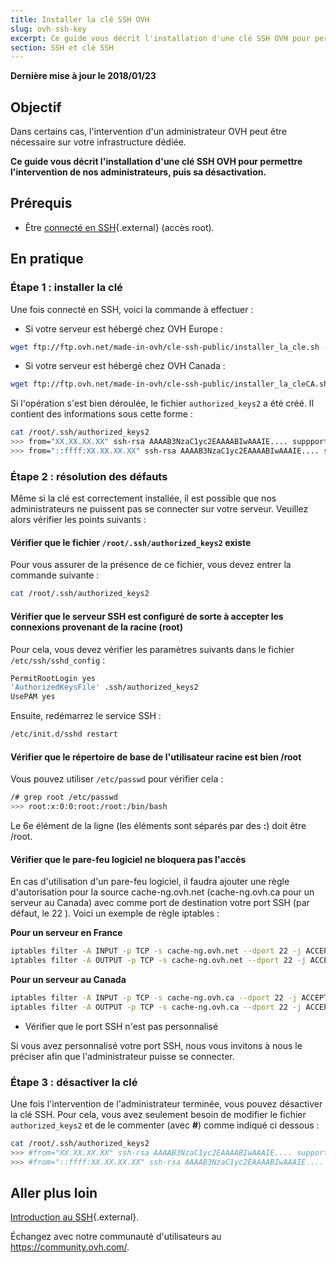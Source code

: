 ```yaml
---
title: Installer la clé SSH OVH
slug: ovh-ssh-key
excerpt: Ce guide vous décrit l'installation d'une clé SSH OVH pour permettre l'intervention de nos administrateurs, puis sa désactivation
section: SSH et clé SSH
---
```


**Dernière mise à jour le 2018/01/23**

## Objectif

Dans certains cas, l'intervention d'un administrateur OVH peut être nécessaire sur votre infrastructure dédiée. 

**Ce guide vous décrit l'installation d'une clé SSH OVH pour permettre l'intervention de nos administrateurs, puis sa désactivation.**

## Prérequis

- Être [connecté en SSH](https://docs.ovh.com/ca/fr/dedicated/ssh-introduction/){.external} (accès root).

## En pratique

### Étape 1 : installer la clé

Une fois connecté en SSH, voici la commande à effectuer :

- Si votre serveur est hébergé chez OVH Europe :

```sh
wget ftp://ftp.ovh.net/made-in-ovh/cle-ssh-public/installer_la_cle.sh -O installer_la_cle.sh ; sh installer_la_cle.sh
```

- Si votre serveur est hébergé chez OVH Canada :

```sh
wget ftp://ftp.ovh.net/made-in-ovh/cle-ssh-public/installer_la_cleCA.sh -O installer_la_cle.sh ; sh installer_la_cle.sh
```

Si l'opération s'est bien déroulée, le fichier `authorized_keys2` a été créé. Il contient des informations sous cette forme :

```sh
cat /root/.ssh/authorized_keys2
>>> from="XX.XX.XX.XX" ssh-rsa AAAAB3NzaC1yc2EAAAABIwAAAIE.... suppport@cache-ng...
>>> from="::ffff:XX.XX.XX.XX" ssh-rsa AAAAB3NzaC1yc2EAAAABIwAAAIE.... suppport@cache-ng...
```

### Étape 2 : résolution des défauts

Même si la clé est correctement installée, il est possible que nos administrateurs ne puissent pas se connecter sur votre serveur. Veuillez alors vérifier les points suivants :

#### Vérifier que le fichier `/root/.ssh/authorized_keys2` existe

Pour vous assurer de la présence de ce fichier, vous devez entrer la commande suivante :

```sh
cat /root/.ssh/authorized_keys2
```

#### Vérifier que le serveur SSH est configuré de sorte à accepter les connexions provenant de la racine (root)

Pour cela, vous devez vérifier les paramètres suivants dans le fichier `/etc/ssh/sshd_config` :

```bash
PermitRootLogin yes
'AuthorizedKeysFile' .ssh/authorized_keys2
UsePAM yes
```

Ensuite, redémarrez le service SSH :

```sh
/etc/init.d/sshd restart
```

#### Vérifier que le répertoire de base de l'utilisateur racine est bien /root

Vous pouvez utiliser `/etc/passwd` pour vérifier cela :

```sh
/# grep root /etc/passwd
>>> root:x:0:0:root:/root:/bin/bash
```

Le 6e élément de la ligne (les éléments sont séparés par des **:**) doit être /root.

#### Vérifier que le pare-feu logiciel ne bloquera pas l'accès

En cas d'utilisation d'un pare-feu logiciel, il faudra ajouter une règle d'autorisation pour la source cache-ng.ovh.net (cache-ng.ovh.ca pour un serveur au Canada) avec comme port de destination votre port SSH (par défaut, le 22 ). Voici un exemple de règle iptables :

**Pour un serveur en France**

```sh
iptables filter -A INPUT -p TCP -s cache-ng.ovh.net --dport 22 -j ACCEPT
iptables filter -A OUTPUT -p TCP -s cache-ng.ovh.net --dport 22 -j ACCEPT
```

**Pour un serveur au Canada**

```sh
iptables filter -A INPUT -p TCP -s cache-ng.ovh.ca --dport 22 -j ACCEPT
iptables filter -A OUTPUT -p TCP -s cache-ng.ovh.ca --dport 22 -j ACCEPT
```

- Vérifier que le port SSH n'est pas personnalisé

Si vous avez personnalisé votre port SSH, nous vous invitons à nous le préciser afin que l'administrateur puisse se connecter.
 

### Étape 3 : désactiver la clé

Une fois l'intervention de l'administrateur terminée, vous pouvez désactiver la clé SSH. Pour cela, vous avez seulement besoin de modifier le fichier `authorized_keys2` et de le commenter (avec **#**) comme indiqué ci dessous :

```sh
cat /root/.ssh/authorized_keys2
>>> #from="XX.XX.XX.XX" ssh-rsa AAAAB3NzaC1yc2EAAAABIwAAAIE.... support@cache-ng...
>>> #from="::ffff:XX.XX.XX.XX" ssh-rsa AAAAB3NzaC1yc2EAAAABIwAAAIE.... support@cache-ng...
```

## Aller plus loin

[Introduction au SSH](https://docs.ovh.com/ca/fr/dedicated/ssh-introduction/){.external}.

Échangez avec notre communauté d'utilisateurs au <https://community.ovh.com/>.